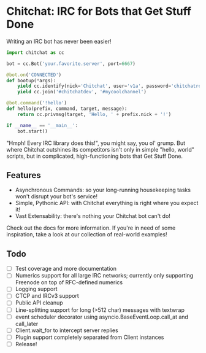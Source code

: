 # Chitchat: IRC for Bots that Get Stuff Done
Writing an IRC bot has never been easier!
``` Python
import chitchat as cc

bot = cc.Bot('your.favorite.server', port=6667)

@bot.on('CONNECTED')
def bootup(*args):
    yield cc.identify(nick='Chitchat', user='v1a', password='chitchatrocks!')
    yield cc.join('#chitchatdev', '#mycoolchannel')

@bot.command('!hello')
def hello(prefix, command, target, message):
    return cc.privmsg(target, 'Hello, ' + prefix.nick + '!')

if __name__ == '__main__':
    bot.start()
```

"Hmph! Every IRC library does this!", you might say, you ol' grump. But where Chitchat outshines its competitors isn't only in simple "hello, world" scripts, but in complicated, high-functioning bots that Get Stuff Done.

## Features
- Asynchronous Commands: so your long-running housekeeping tasks won't disrupt your bot's service!
- Simple, Pythonic API: with Chitchat everything is right where you expect it!
- Vast Extensability: there's nothing your Chitchat bot can't do!

Check out the docs for more information. If you're in need of some inspiration, take a look at our collection of real-world examples!

## Todo
- [ ] Test coverage and more documentation
- [ ] Numerics support for all large IRC networks; currently only supporting Freenode on top of RFC-defined numerics
- [ ] Logging support
- [ ] CTCP and IRCv3 support
- [ ] Public API cleanup
- [ ] Line-splitting support for long (>512 char) messages with textwrap
- [ ] event scheduler decorator using asyncio.BaseEventLoop.call_at and call_later
- [ ] Client.wait_for to intercept server replies
- [ ] Plugin support completely separated from Client instances
- [ ] Release!
